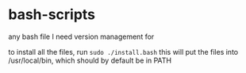 # bash-scripts
any bash file I need version management for

to install all the files, run `sudo ./install.bash`
this will put the files into /usr/local/bin, which should by default be in PATH
